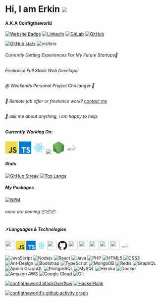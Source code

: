 # Hi, I am Erkin <img src="https://media.giphy.com/media/hvRJCLFzcasrR4ia7z/giphy.gif" width="25px">
####  A.K.A Configtheworld 
[![Website Badge](https://img.shields.io/static/v1?label=website&message=configtheworld&color=lightgrey)](https://configtheworld.github.io/erkinture/)
[![LinkedIn](https://img.shields.io/static/v1?label=LinkedIn&message=Erkin&color=informational)](https://www.linkedin.com/in/erkin-berk-t%C3%BCre-76ab60163/)
[![GitLab](https://img.shields.io/badge/-GitLab-FCA121?style=flat-square&logo=gitlab)](https://gitlab.com/erkinture)
[![GitHub](https://img.shields.io/badge/-GitHub-181717?style=flat-square&logo=github)](https://github.com/configtheworld)

[![GitHub stars](https://img.shields.io/github/stars/tterb/playmusic.svg?style=social&label=Star)](https://github.com/configtheworld)
![visitors](https://visitor-badge.laobi.icu/badge?page_id=8312c96)


###### Currently Getting Experiences For My Future Startups🌌
###### Freelance Full Stack Web Developer 
###### @ Weekends Personal Project Challanger 🌱 
###### 💼 Remote job offer or freelance work? [contact me](mailto:configtheworld@gmail.com)
###### 💬 ask me about anything, i am happy to help;

##### Currently Working On:
<code><img height="40" src="https://raw.githubusercontent.com/github/explore/80688e429a7d4ef2fca1e82350fe8e3517d3494d/topics/javascript/javascript.png"></code>
<code><img height="40" src="https://raw.githubusercontent.com/github/explore/80688e429a7d4ef2fca1e82350fe8e3517d3494d/topics/typescript/typescript.png"></code>
<code><img height="40" src="https://raw.githubusercontent.com/github/explore/80688e429a7d4ef2fca1e82350fe8e3517d3494d/topics/react/react.png"></code>
<code><img height="40" src="https://encrypted-tbn0.gstatic.com/images?q=tbn:ANd9GcRT1PKsfJXnxOqnTRiIZ8VcdJDYBXD-qZnnpw&usqp=CAU"></code>
<code><img height="40" src="https://raw.githubusercontent.com/github/explore/80688e429a7d4ef2fca1e82350fe8e3517d3494d/topics/nodejs/nodejs.png"></code>
<code><img height="40" src="https://raw.githubusercontent.com/github/explore/80688e429a7d4ef2fca1e82350fe8e3517d3494d/topics/mysql/mysql.png"></code>

##### Stats
[![GitHub Streak](http://github-readme-streak-stats.herokuapp.com?user=configtheworld&theme=soft-green&hide_border=true&background=FFFEFE&border=343434&fire=786ADD&currStreakNum=786ADD&currStreakLabel=555555&sideLabels=786ADD&dates=43E95E)](https://github.com/configtheworld)
[![Top Langs](https://github-readme-stats.vercel.app/api/top-langs/?username=configtheworld&exclude_repo=HTTU&layout=compact&hide_border=true)](https://github.com/configtheworld)

##### My Packages
[![NPM](https://nodei.co/npm/indexed-object-to-array.png?downloads=true)](https://www.npmjs.com/package/indexed-object-to-array)

###### more are coming 📦📦📦

##### ⚡ Languages & Technologies
<code><img height="30" width="30" src="https://cdn.worldvectorlogo.com/logos/nodejs-icon.svg"></code>
<code><img height="30" width="30" src="https://raw.githubusercontent.com/github/explore/80688e429a7d4ef2fca1e82350fe8e3517d3494d/topics/javascript/javascript.png"></code>
<code><img height="30" width="30" src="https://raw.githubusercontent.com/github/explore/80688e429a7d4ef2fca1e82350fe8e3517d3494d/topics/typescript/typescript.png"></code>
<code><img height="30" width="30" src="https://raw.githubusercontent.com/github/explore/80688e429a7d4ef2fca1e82350fe8e3517d3494d/topics/react/react.png"></code>
<code><img height="30" width="30" src="https://upload.wikimedia.org/wikipedia/commons/thumb/3/3f/Git_icon.svg/1024px-Git_icon.svg.png"></code>
<code><img height="30" width="30" src="https://raw.githubusercontent.com/github/explore/80688e429a7d4ef2fca1e82350fe8e3517d3494d/topics/github-api/github-api.png"></code>
<code><img height="30" width="30" src="https://cdn.worldvectorlogo.com/logos/postgresql.svg"></code>
<code><img height="30" width="30" src="https://raw.githubusercontent.com/reduxjs/redux/master/logo/logo.png"></code>
<code><img height="30" width="30" src="https://encrypted-tbn0.gstatic.com/images?q=tbn:ANd9GcRT1PKsfJXnxOqnTRiIZ8VcdJDYBXD-qZnnpw&usqp=CAU"></code>
<code><img height="30" width="30" src="https://upload.wikimedia.org/wikipedia/commons/a/ab/Linux_Logo_in_Linux_Libertine_Font.svg"></code>
<code><img height="30" width="30" src="https://cdn.iconscout.com/icon/free/png-512/mongodb-3-1175138.png"></code>
<code><img height="30" width="30" src="https://raw.githubusercontent.com/github/explore/80688e429a7d4ef2fca1e82350fe8e3517d3494d/topics/mysql/mysql.png"></code>


![JavaScript](https://img.shields.io/badge/-JavaScript-black?style=flat-square&logo=javascript)
![Nodejs](https://img.shields.io/badge/-Nodejs-black?style=flat-square&logo=Node.js)
![React](https://img.shields.io/badge/-React-black?style=flat-square&logo=react)
![Java](https://img.shields.io/badge/-java-E34A86?style=flat-square&logo=java)
![PHP](https://img.shields.io/badge/PHP-777BB4?style=flat-square&logo=php&logoColor=white)
![HTML5](https://img.shields.io/badge/-HTML5-E34F26?style=flat-square&logo=html5&logoColor=white)
![CSS3](https://img.shields.io/badge/-CSS3-1572B6?style=flat-square&logo=css3)
![Ant-Design](https://img.shields.io/badge/-AntDesign-%230170FE?style=flat-square&logo=ant-design&logoColor=red)
![Bootstrap](https://img.shields.io/badge/-Bootstrap-563D7C?style=flat-square&logo=bootstrap)
![TypeScript](https://img.shields.io/badge/-TypeScript-007ACC?style=flat-square&logo=typescript)
![MongoDB](https://img.shields.io/badge/-MongoDB-black?style=flat-square&logo=mongodb)
![Redis](https://img.shields.io/badge/-Redis-black?style=flat-square&logo=Redis)
![GraphQL](https://img.shields.io/badge/-GraphQL-E10098?style=flat-square&logo=graphql)
![Apollo GraphQL](https://img.shields.io/badge/-Apollo%20GraphQL-311C87?style=flat-square&logo=apollo-graphql)
![PostgreSQL](https://img.shields.io/badge/-PostgreSQL-336791?style=flat-square&logo=postgresql)
![MySQL](https://img.shields.io/badge/-MySQL-black?style=flat-square&logo=mysql)
![Heroku](https://img.shields.io/badge/-Heroku-430098?style=flat-square&logo=heroku)
![Docker](https://img.shields.io/badge/-Docker-black?style=flat-square&logo=docker)
![Amazon AWS](https://img.shields.io/badge/Amazon%20AWS-232F3E?style=flat-square&logo=amazon-aws)
![Google Cloud](https://img.shields.io/badge/Google%20Cloud-black?style=flat-square&logo=google-cloud)
![Git](https://img.shields.io/badge/-Git-black?style=flat-square&logo=git)

[![configtheworld StackOverflow](https://stackoverflow-badge.vercel.app/?userID=13969786)](https://stackoverflow.com/users/13969786/configtheworld)
[![HackerRank](https://img.shields.io/badge/-Hackerrank-2EC866?style=flat-square&logo=HackerRank&logoColor=white)](https://www.hackerrank.com/erkinture?hr_r=1)

[![configtheworld's github activity graph](https://activity-graph.herokuapp.com/graph?username=configtheworld&theme=github-light)](https://github.com/configtheworld)

